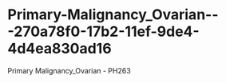 # Primary-Malignancy_Ovarian---270a78f0-17b2-11ef-9de4-4d4ea830ad16
Primary Malignancy_Ovarian - PH263

